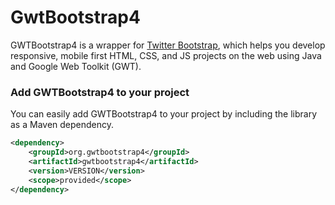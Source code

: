 # GwtBootstrap4

GWTBootstrap4 is a wrapper for [Twitter Bootstrap](http://getbootstrap.com/), which helps you develop responsive, mobile first HTML, CSS, and JS projects on the web using Java and Google Web Toolkit (GWT). 

### Add GWTBootstrap4 to your project
You can easily add GWTBootstrap4 to your project by including the library as a Maven dependency.
```xml
<dependency>
    <groupId>org.gwtbootstrap4</groupId>
    <artifactId>gwtbootstrap4</artifactId>
    <version>VERSION</version>
    <scope>provided</scope>
</dependency>
```
